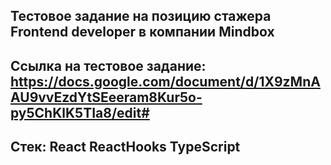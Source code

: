 ## Тестовое задание на позицию стажера Frontend developer в компании Mindbox
## Ссылка на тестовое задание: https://docs.google.com/document/d/1X9zMnAAU9vvEzdYtSEeeram8Kur5o-py5ChKlK5TIa8/edit#
## Стек: React ReactHooks TypeScript
